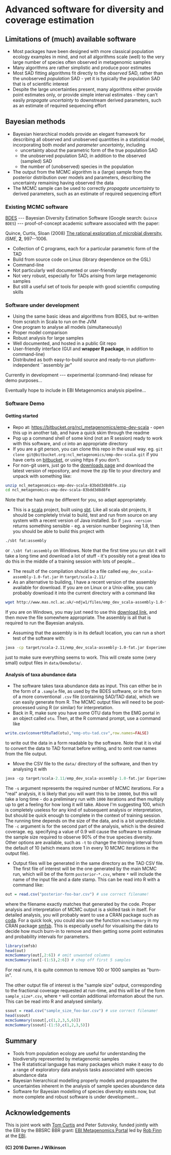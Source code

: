 # Advanced software for diversity and coverage estimation

## Limitations of (much) available software

* Most packages have been designed with more classical population ecology examples in mind, and not all algorithms scale (well) to the very large number of species often observed in metagenomic samples
* Many algorithms are rather simplistic and produce poor estimates
* Most SAD fitting algorithms fit directly to the *observed* SAD, rather than the unobserved *population* SAD - yet it is typically the population SAD that is of scientific interest
* Despite the large uncertainties present, many algorithms either provide point estimates only, or provide simple interval estimates - they can't easily *propagate uncertainty* to downstream derived parameters, such as an estimate of required sequencing effort

## Bayesian methods

* Bayesian hierarchical models provide an elegant framework for describing all observed and unobserved quantities in a statistical model, incorporating both *model* and *parameter uncertainty*, including
  * uncertainty about the parametric form of the true population SAD
  * the unobserved population SAD, in addition to the observed (sampled) SAD
  * the number of (unobserved) species in the population
* The output from the MCMC algorithm is a (large) sample from the posterior distribution over models and parameters, describing the uncertainty remaining having observed the data
* The MCMC sample can be used to correctly *propagate uncertainty* to derived parameters, such as an estimate of required sequencing effort


### Existing MCMC software

[BDES](http://userweb.eng.gla.ac.uk/christopher.quince/Software/BDES.html) --- Bayesian Diversity Estimation Software (Google search: `Quince BDES`) --- proof-of-concept academic software associated with the paper:

Quince, Curtis, Sloan (2008) [The rational exploration of microbial diversity](http://www.nature.com/ismej/journal/v2/n10/full/ismej200869a.html), *ISME*, **2**, 997--1006.

* Collection of C programs, each for a particular parametric form of the TAD
* Build from source code on Linux (library dependence on the GSL)
* Command-line
* Not particularly well documented or user-friendly
* Not very robust, especially for TADs arising from large metagenomic samples
* But still a useful set of tools for people with good scientific computing skills

### Software under development

* Using the same basic ideas and algorithms from BDES, but re-written from scratch in Scala to run on the JVM
* One program to analyse all models (simultaneously)
* Proper model comparison
* Robust analysis for large samples
* Well documented, and hosted in a public Git repo
* User-friendly interface (GUI and **wrapper R package**, in addition to command-line)
* Distributed as both easy-to-build source and ready-to-run platform-independent ``assembly jar"

Currently in development --- experimental (command-line) release for demo purposes...

Eventually hope to include in EBI Metagenomics analysis pipeline...

### Software Demo

#### Getting started

* Repo at: https://bitbucket.org/ncl_metagenomics/emp-dev-scala - open this up in another tab, and have a quick skim through the readme
* Pop up a command shell of some kind (not an R session) ready to work with this software, and `cd` into an appropriate directory
* If you are a git person, you can clone this repo in the usual way. eg. `git clone git@bitbucket.org:ncl_metagenomics/emp-dev-scala.git` if you have certs on [bitbucket](https://bitbucket.org/), or using https if you don't.
* For non-git users, just go to the [downloads page](https://bitbucket.org/ncl_metagenomics/emp-dev-scala/downloads) and download the latest version of repository, and move the zip file to your directory and unpack with something like:
```bash
unzip ncl_metagenomics-emp-dev-scala-83bdd3d8d8fe.zip
cd ncl_metagenomics-emp-dev-scala-83bdd3d8d8fe
```
Note that the hash may be different for you, so adapt appropriately.
* This is a [scala](http://www.scala-lang.org/) project, built using [sbt](http://www.scala-sbt.org/). Like all scala sbt projects, it should be completely trivial to build, test and run from source on any system with a recent version of Java installed. So if `java -version` returns something sensible - eg. a version number beginning 1.8, then you should be able to build this project with
```bash
./sbt fat:assembly
```
or `.\sbt fat:assembly` on Windows. Note that the first time you run sbt it will take a long time and download a lot of stuff - it's possibly not a great idea to do this in the middle of a training session with lots of people...
* The result of the compilation should be a file called `emp_dev_scala-assembly-1.0-fat.jar` in `target/scala-2.11/`
* As an alternative to building, I have a recent version of the assembly available for download. If you are on Linux or a Unix-alike, you can probably download it into the current directory with a command like
```bash
wget http://www.mas.ncl.ac.uk/~ndjw1/files/emp_dev_scala-assembly-1.0-fat.jar
```
If you are on Windows, you may just need to use this [download link](http://www.mas.ncl.ac.uk/~ndjw1/files/emp_dev_scala-assembly-1.0-fat.jar), and then move the file somewhere appropriate. The assembly is all that is required to run the Bayesian analysis.
* Assuming that the assembly is in its default location, you can run a short test of the software with:
```bash
java -cp target/scala-2.11/emp_dev_scala-assembly-1.0-fat.jar ExperimentScalaRunner --in "data/DemoData/Brazil.sample" -s 100 -c 0.8
```
just to make sure everything seems to work. This will create some (very small) output files in `data/DemoData/`.

#### Analysis of taxa abundance data

* The software takes taxa abundance data as input. This can either be in the form of a `.sample` file, as used by the BDES software, or in the form of a more conventional `.csv` file (containing SAD/TAD data), which we can easily generate from R. The MCMC output files will need to be post-processed using R (or similar) for interpretation.
* Back in R, make sure you have some OTU data from the EMG portal in an object called `otu`. Then, at the R command prompt, use a command like
```r
write.csv(convertOtuTad(otu),"emg-otu-tad.csv",row.names=FALSE)
```
to write out the data in a form readable by the software. Note that it is vital to convert the data to TAD format before writing, and to omit row names from the file output.
* Move the CSV file to the `data/` directory of the software, and then try analysing it with
```r
java -cp target/scala-2.11/emp_dev_scala-assembly-1.0-fat.jar ExperimentScalaRunner --in "data/emg-otu-tad.csv" -s 100 -c 0.9
```
The `-s` argument represents the required number of MCMC iterations. For a "real" analysis, it is likely that you will want this to be `100000`, but this will take a long time - do a preliminary run with `1000` iterations and then multiply up to get a feeling for how long it will take. Above I'm suggesting 100, which is completely useless for any kind of subsequent analysis or interpretation, but should be quick enough to complete in the context of training session. The running time depends on the size of the data, and is a bit unpredictable. The `-c` argument is for the second part of the analysis, which is the desired coverage. eg. specifying a value of 0.9 will cause the software to estimate the sample size required to observe 90% of the true species diversity. Other options are available, such as `-t` to change the thinning interval from the default of 10 (which means store 1 in every 10 MCMC iterations in the output file).
* Output files will be generated in the same directory as the TAD CSV file. The first file of interest will be the one generated by the main MCMC run, which will be of the form `posterior-*.csv`, where `*` will include the name of the input file and a date stamp. This can be read into R with a command like:
```r
out = read.csv("posterior-foo-bar.csv") # use correct filename!
```
where the filename exactly matches that generated by the code. Proper analysis and interpretation of MCMC output is a skilled task in itself. For detailed analysis, you will probably want to use a CRAN package such as [coda](https://cran.r-project.org/package=coda). For a quick look, you could also use the function `mcmcSummary` in my CRAN package [smfsb](https://cran.r-project.org/package=smfsb). This is especially useful for visualising the data to decide how much burn-in to remove and then getting some point estimates and probability intervals for parameters.
```r
library(smfsb)
head(out)
mcmcSummary(out[,2:6]) # omit unwanted columns
mcmcSummary(out[-(1:5),2:6]) # chop off first 5 samples
```
For real runs, it is quite common to remove 100 or 1000 samples as "burn-in". 

The other output file of interest is the "sample size" output, corresponding to the fractional coverage requested at run-time, and this will be of the form `sample_size*.csv`, where `*` will contain additional information about the run. This can be read into R and analysed similarly.
```r
ssout = read.csv("sample_size_foo-bar.csv") # use correct filename!
head(ssout)
mcmcSummary(ssout[,c(1,2,3,5,6)])
mcmcSummary(ssout[-(1:5),c(1,2,3,5)])
```

## Summary

* Tools from population ecology are useful for understanding the biodiversity represented by metagenomic samples
* The R statistical language has many packages which make it easy to do a range of exploratory data analysis tasks associated with species abundance data
* Bayesian hierarchical modelling properly models and propagates the uncertainties inherent in the analysis of sample species abundance data
* Software for Bayesian modelling of species diversity exists now, but more complete and robust software is under development...

## Acknowledgements

This is joint work with [Tom Curtis](http://www.ncl.ac.uk/ceg/role/profile/tomcurtis.html) and Peter Sutovsky, funded jointly with the EBI by the BBSRC BBR grant: [EBI Metagenomics Portal](http://www.bbsrc.ac.uk/research/grants-search/AwardDetails/?FundingReference=BB/M011453/1) led by [Rob Finn](http://www.ebi.ac.uk/about/people/rob-finn) at the [EBI](http://www.ebi.ac.uk/).



#### (C) 2016 Darren J Wilkinson

